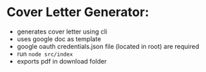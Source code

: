 # Cover Letter Generator:

- generates cover letter using cli 
- uses google doc as template
- google oauth credentials.json file (located in root) are required
- run `node src/index`
- exports pdf in download folder